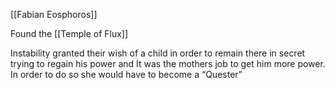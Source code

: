 [[Fabian Eosphoros]]


Found the [[Temple of Flux]]

Instability granted their wish of a child in order to remain there in secret trying to regain his power and It was the mothers job to get him more power. In order to do so she would have to become a “Quester” 